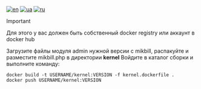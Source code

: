 [![en](https://img.shields.io/badge/lang-en-red.svg)](README.md)
[![ua](https://img.shields.io/badge/lang-ua-yellow.svg)](README.ua.md)
[![ru](https://img.shields.io/badge/lang-ru-blue.svg)](README.ru.md)

> [!IMPORTANT]
> Для этого у вас должен быть собственный docker registry или аккаунт в docker hub

Загрузите файлы модуля admin нужной версии с mikbill, распакуйте и разместите mikbill.php в директории **kernel**
Войдите в каталог сборки и выполните команду:

```
docker build -t USERNAME/kernel:VERSION -f kernel.dockerfile .
docker push USERNAME/kernel:VERSION
```
